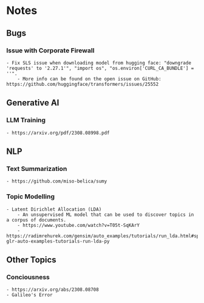 # Notes

## Bugs

### Issue with Corporate Firewall
	- Fix SLS issue when downloading model from hugging face: "downgrade 'requests' to '2.27.1'", "import os", "os.environ['CURL_CA_BUNDLE'] = ''".
    	- More info can be found on the open issue on GitHub: https://github.com/huggingface/transformers/issues/25552


## Generative AI

### LLM Training
	- https://arxiv.org/pdf/2308.08998.pdf


## NLP
### Text Summarization
	- https://github.com/miso-belica/sumy
### Topic Modelling

	- Latent Dirichlet Allocation (LDA)
		- An unsupervised ML model that can be used to discover topics in a corpus of documents.
		- https://www.youtube.com/watch?v=T05t-SqKArY
		- https://radimrehurek.com/gensim/auto_examples/tutorials/run_lda.html#sphx-glr-auto-examples-tutorials-run-lda-py
## Other Topics

### Conciousness
	- https://arxiv.org/abs/2308.08708
	- Galileo's Error